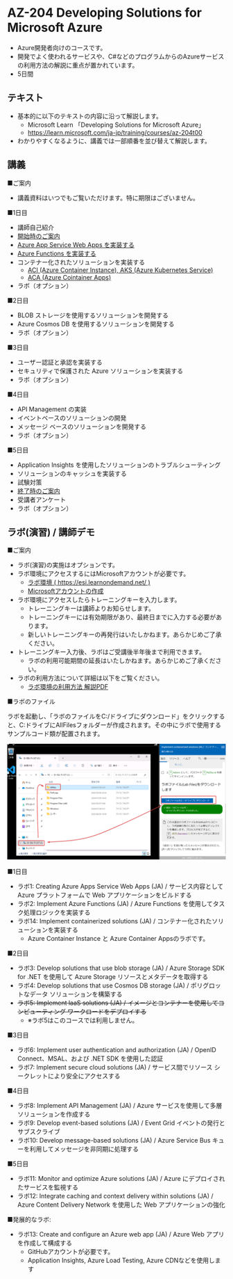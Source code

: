 # AZ-204 Developing Solutions for Microsoft Azure

- Azure開発者向けのコースです。
- 開発でよく使われるサービスや、C#などのプログラムからのAzureサービスの利用方法の解説に重点が置かれています。
- 5日間

## テキスト

- 基本的に以下のテキストの内容に沿って解説します。
    - Microsoft Learn 「Developing Solutions for Microsoft Azure」
    - https://learn.microsoft.com/ja-jp/training/courses/az-204t00
- わかりやすくなるように、講義では一部順番を並び替えて解説します。

## 講義

■ご案内

- 講義資料はいつでもご覧いただけます。特に期限はございません。

■1日目

- 講師自己紹介
- [開始時のご案内](../opening.md)
- [Azure App Service Web Apps を実装する](../AZ-204/mod01.md)
- [Azure Functions を実装する](../AZ-204/mod02.md)
- コンテナー化されたソリューションを実装する
  - [ACI (Azure Container Instance), AKS (Azure Kubernetes Service)](../AZ-104-2023/pdf/コンテナーのサービス.pdf)
  - [ACA (Azure Cointainer Apps)](../AZ-305/container-apps.md)
- ラボ（オプション）

■2日目

- BLOB ストレージを使用するソリューションを開発する
- Azure Cosmos DB を使用するソリューションを開発する
- ラボ（オプション）

■3日目
- ユーザー認証と承認を実装する
- セキュリティで保護された Azure ソリューションを実装する
- ラボ（オプション）

■4日目

- API Management の実装
- イベントベースのソリューションの開発
- メッセージ ベースのソリューションを開発する
- ラボ（オプション）

■5日目
- Application Insights を使用したソリューションのトラブルシューティング
- ソリューションのキャッシュを実装する
- 試験対策
- [終了時のご案内](../closing-cloudslice.md)
- 受講者アンケート
- ラボ（オプション）

## ラボ(演習) / 講師デモ

■ご案内

- ラボ(演習)の実施はオプションです。 
- ラボ環境にアクセスするにはMicrosoftアカウントが必要です。
  - [ラボ環境 ( https://esi.learnondemand.net/ )](https://esi.learnondemand.net/)
  - [Microsoftアカウントの作成](https://account.microsoft.com/account?lang=ja-jp)
- ラボ環境にアクセスしたらトレーニングキーを入力します。
  - トレーニングキーは講師よりお知らせします。
  - トレーニングキーには有効期限があり、最終日までに入力する必要があります。
  - 新しいトレーニングキーの再発行はいたしかねます。あらかじめご了承ください。
- トレーニングキー入力後、ラボはご受講後半年後まで利用できます。
  - ラボの利用可能期間の延長はいたしかねます。あらかじめご了承ください。
- ラボの利用方法について詳細は以下をご覧ください。
  - [ラボ環境の利用方法 解説PDF](../ラボ環境の利用方法.pdf)

■ラボのファイル

ラボを起動し、「ラボのファイルをC:/ドライブにダウンロード」をクリックすると、C:ドライブにAllFilesフォルダーが作成されます。その中にラボで使用するサンプルコード類が配置されます。

![alt text](image.png)

■1日目

- ラボ1: Creating Azure Apps Service Web Apps (JA) / サービス内容として Azure プラットフォームで Web アプリケーションをビルドする
- ラボ2: Implement Azure Functions (JA) / Azure Functions を使用してタスク処理ロジックを実装する
- ラボ14: Implement containerized solutions (JA) / コンテナー化されたソリューションを実装する
  - Azure Container Instance と Azure Container Appsのラボです。
  
■2日目

- ラボ3: Develop solutions that use blob storage (JA) / Azure Storage SDK for .NET を使用して Azure Storage リソースとメタデータを取得する
- ラボ4: Develop solutions that use Cosmos DB storage (JA) / ポリグロットなデータ ソリューションを構築する
- ~~ラボ5: Implement laaS solutions (JA) / イメージとコンテナーを使用してコンピューティング ワークロードをデプロイする~~
  - ※ラボ5はこのコースでは利用しません。

■3日目

- ラボ6: Implement user authentication and authorization (JA) / OpenID Connect、MSAL、および .NET SDK を使用した認証
- ラボ7: Implement secure cloud solutions (JA) / サービス間でリソース シークレットにより安全にアクセスする

■4日目

- ラボ8: Implement API Management (JA) / Azure サービスを使用して多層ソリューションを作成する
- ラボ9: Develop event-based solutions (JA) / Event Grid イベントの発行とサブスクライブ
- ラボ10: Develop message-based solutions (JA) / Azure Service Bus キューを利用してメッセージを非同期に処理する

■5日目

- ラボ11: Monitor and optimize Azure solutions (JA) / Azure にデプロイされたサービスを監視する
- ラボ12: Integrate caching and context delivery within solutions (JA) / Azure Content Delivery Network を使用した Web アプリケーションの強化

■発展的なラボ:

- ラボ13: Create and configure an Azure web app (JA) / Azure Web アプリを作成して構成する
  - GitHubアカウントが必要です。
  - Application Insights, Azure Load Testing, Azure CDNなどを使用します
